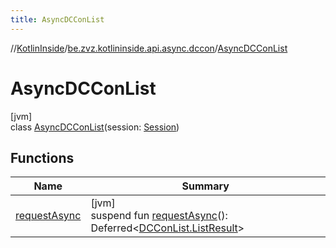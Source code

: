 ```yaml
---
title: AsyncDCConList
---
```

//[KotlinInside](../../../index.html)/[be.zvz.kotlininside.api.async.dccon](../index.html)/[AsyncDCConList](index.html)

# AsyncDCConList

[jvm]\
class [AsyncDCConList](index.html)(session: [Session](../../be.zvz.kotlininside.session/-session/index.html))

## Functions

| Name | Summary |
|---|---|
| [requestAsync](request-async.html) | [jvm]<br>suspend fun [requestAsync](request-async.html)(): Deferred&lt;[DCConList.ListResult](../../be.zvz.kotlininside.api.dccon/-d-c-con-list/-list-result/index.html)&gt; |

